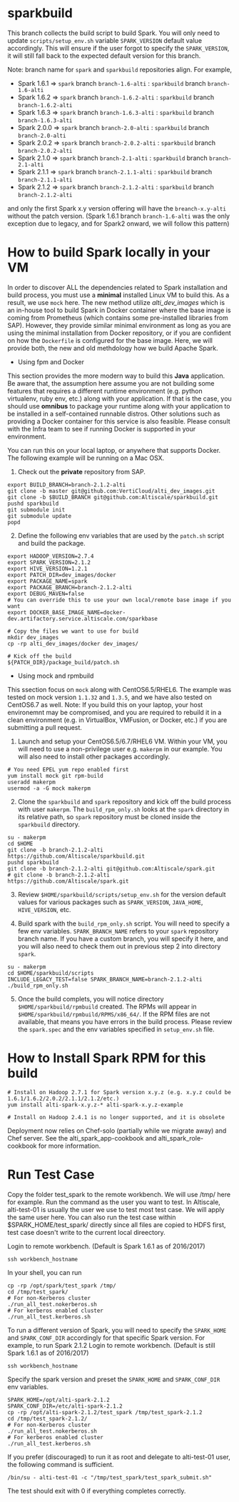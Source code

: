 sparkbuild
==========

This branch collects the build script to build Spark.
You will only need to update `scripts/setup_env.sh` variable `SPARK_VERSION` default value accordingly.
This will ensure if the user forgot to specify the `SPARK_VERSION`, it will still fall back to the
expected default version for this branch.

Note: branch name for `spark` and `sparkbuild` repositories align. For example,

* Spark 1.6.1 => `spark` branch `branch-1.6-alti` : `sparkbuild` branch `branch-1.6-alti`
* Spark 1.6.2 => `spark` branch `branch-1.6.2-alti` : `sparkbuild` branch `branch-1.6.2-alti`
* Spark 1.6.3 => `spark` branch `branch-1.6.3-alti` : `sparkbuild` branch `branch-1.6.3-alti`
* Spark 2.0.0 => `spark` branch `branch-2.0-alti` : `sparkbuild` branch `branch-2.0-alti`
* Spark 2.0.2 => `spark` branch `branch-2.0.2-alti` : `sparkbuild` branch `branch-2.0.2-alti`
* Spark 2.1.0 => `spark` branch `branch-2.1-alti` : `sparkbuild` branch `branch-2.1-alti`
* Spark 2.1.1 => `spark` branch `branch-2.1.1-alti` : `sparkbuild` branch `branch-2.1.1-alti`
* Spark 2.1.2 => `spark` branch `branch-2.1.2-alti` : `sparkbuild` branch `branch-2.1.2-alti`

and only the first Spark x.y version offering will have the `breanch-x.y-alti` without the patch version.
(Spark 1.6.1 branch `branch-1.6-alti` was the only exception due to legacy, and for Spark2 onward, we will follow this pattern)

How to build Spark locally in your VM
==========

In order to discover ALL the dependencies related to Spark installation and build process,
you must use a **minimal** installed Linux VM to build this. As a result, we use `mock` here.
The new method utilize *alti_dev_images* which is an in-house tool to build Spark in Docker container
where the base image is coming from Prometheus (which contains some pre-installed libraries from SAP).
However, they provide similar minimal environment as long as you are using the minimal installation from 
Docker repository, or if you are confident on how the `Dockerfile` is configured for the base image.
Here, we will provide both, the new and old methdology how we build Apache Spark.

* Using fpm and Docker

This section provides the more modern way to build this **Java** application. Be aware that,
the assumption here assume you are not building some features that requires a different 
runtime environment (e.g. python virtualenv, ruby env, etc.) along with your application.
If that is the case, you should use **omnibus** to package your runtime along with your
application to be installed in a self-contained runnable distros. Other solutions such as providing a
Docker container for this service is also feasible. Please consult with the Infra team to see if
running Docker is supported in your environment.

You can run this on your local laptop, or anywhere that supports Docker.
The following example will be running on a Mac OSX.

1. Check out the **private** repository from SAP.

```
export BUILD_BRANCH=branch-2.1.2-alti
git clone -b master git@github.com:VertiCloud/alti_dev_images.git
git clone -b $BUILD_BRANCH git@github.com:Altiscale/sparkbuild.git
pushd sparkbuild
git submodule init
git submodule update
popd
```

2. Define the following env variables that are used by the `patch.sh` script and build
the package.

```
export HADOOP_VERSION=2.7.4
export SPARK_VERSION=2.1.2
export HIVE_VERSION=1.2.1
export PATCH_DIR=dev_images/docker
export PACKAGE_NAME=spark
export PACKAGE_BRANCH=branch-2.1.2-alti
export DEBUG_MAVEN=false
# You can override this to use your own local/remote base image if you want
export DOCKER_BASE_IMAGE_NAME=docker-dev.artifactory.service.altiscale.com/sparkbase

# Copy the files we want to use for build
mkdir dev_images
cp -rp alti_dev_images/docker dev_images/

# Kick off the build
${PATCH_DIR}/package_build/patch.sh
```

* Using mock and rpmbuild

This ssection focus on `mock` along with CentOS6.5/RHEL6. The example was tested on 
mock version `1.1.32` and `1.3.5`, and we have also tested on CentOS6.7 as well.
Note: If you build this on your laptop, your host environemnt may be compromised, and you 
are required to rebuild it in a clean environment (e.g. in VirtualBox, VMFusion, or Docker, etc.) if you are 
submitting a pull request.

1. Launch and setup your CentOS6.5/6.7/RHEL6 VM. Within your VM, you will need to use a non-privilege user
e.g. `makerpm` in our example. You will also need to install other packages accordingly.

```
# You need EPEL yum repo enabled first
yum install mock git rpm-build
useradd makerpm
usermod -a -G mock makerpm
```

2. Clone the `sparkbuild` and `spark` repository and kick off the build process with user `makerpm`.
The `build_rpm_only.sh` looks at the `spark` directory in its relative path, so `spark` repository  must be
cloned inside the `sparkbuild` directory.

```
su - makerpm
cd $HOME
git clone -b branch-2.1.2-alti https://github.com/Altiscale/sparkbuild.git
pushd sparkbuild
git clone -b branch-2.1.2-alti git@github.com:Altiscale/spark.git
# git clone -b branch-2.1.2-alti https://github.com/Altiscale/spark.git
```

3. Review `$HOME/sparkbuild/scripts/setup_env.sh` for the version default values for various packages 
such as `SPARK_VERSION`, `JAVA_HOME`, `HIVE_VERSION`, etc.

4. Build spark with the `build_rpm_only.sh` script. You will need to specify a few env variables.
`SPARK_BRANCH_NAME` refers to your `spark` repository branch name. If you have a custom branch, you will specify
it here, and you will also need to check them out in previous step 2 into directory `spark`.

```
su - makerpm
cd $HOME/sparkbuild/scripts
INCLUDE_LEGACY_TEST=false SPARK_BRANCH_NAME=branch-2.1.2-alti ./build_rpm_only.sh
```

5. Once the build complets, you will notice directory `$HOME/sparkbuild/rpmbuild` created. The RPMs will appear in
`$HOME/sparkbuild/rpmbuild/RPMS/x86_64/`. If the RPM files are not available, that means you have errors in the build
process. Please review the `spark.spec` and the env variables specified in `setup_env.sh` file.


How to Install Spark RPM for this build
==========
```
# Install on Hadoop 2.7.1 for Spark version x.y.z (e.g. x.y.z could be 1.6.1/1.6.2/2.0.2/2.1.1/2.1.2/etc.)
yum install alti-spark-x.y.z-* alti-spark-x.y.z-example

# Install on Hadoop 2.4.1 is no longer supported, and it is obsolete
```

Deployment now relies on Chef-solo (partially while we migrate away) and Chef server. 
See the alti_spark_app-cookbook and alti_spark_role-cookbook for more information.

Run Test Case
==========
Copy the folder test_spark to the remote workbench. We will use /tmp/ here for example.
Run the command as the user you want to test. In Altiscale, alti-test-01 is usually
the user we use to test most test case. We will apply the same user here. You can also
run the test case within $SPARK_HOME/test_spark/ directly since all files are copied to 
HDFS first, test case doesn't write to the current local direectory.

Login to remote workbench. (Default is Spark 1.6.1 as of 2016/2017)
```
ssh workbench_hostname
```

In your shell, you can run
```
cp -rp /opt/spark/test_spark /tmp/
cd /tmp/test_spark/
# For non-Kerberos cluster
./run_all_test.nokerberos.sh
# For kerberos enabled cluster
./run_all_test.kerberos.sh
```

To run a different version of Spark, you will need to specify the `SPARK_HOME` and `SPARK_CONF_DIR`
accordingly for that specific Spark version. For example, to run Spark 2.1.2
Login to remote workbench. (Default is still Spark 1.6.1 as of 2016/2017)
```
ssh workbench_hostname
```
Specify the spark version and preset the `SPARK_HOME` and `SPARK_CONF_DIR` env variables.
```
SPARK_HOME=/opt/alti-spark-2.1.2
SPARK_CONF_DIR=/etc/alti-spark-2.1.2
cp -rp /opt/alti-spark-2.1.2/test_spark /tmp/test_spark-2.1.2
cd /tmp/test_spark-2.1.2/
# For non-Kerberos cluster
./run_all_test.nokerberos.sh
# For kerberos enabled cluster
./run_all_test.kerberos.sh
```

If you prefer (discouraged) to run it as root and delegate to alti-test-01 user, the following
command is sufficient.
```
/bin/su - alti-test-01 -c "/tmp/test_spark/test_spark_submit.sh"
```

The test should exit with 0 if everything completes correctly.

